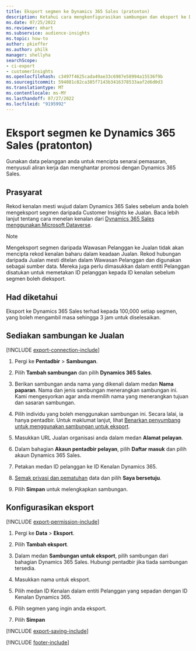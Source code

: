 ```yaml
---
title: Eksport segmen ke Dynamics 365 Sales (pratonton)
description: Ketahui cara mengkonfigurasikan sambungan dan eksport ke Dynamics 365 Sales.
ms.date: 07/25/2022
ms.reviewer: mhart
ms.subservice: audience-insights
ms.topic: how-to
author: pkieffer
ms.author: philk
manager: shellyha
searchScope:
- ci-export
- customerInsights
ms.openlocfilehash: c3497f4625cada49ae33c6987e58994a15536f9b
ms.sourcegitcommit: 594081c82ca385f7143b3416378533aaf2d6d0d3
ms.translationtype: MT
ms.contentlocale: ms-MY
ms.lasthandoff: 07/27/2022
ms.locfileid: "9195992"
---
```

# <a name="export-segments-to-dynamics-365-sales-preview"></a>Eksport segmen ke Dynamics 365 Sales (pratonton)

Gunakan data pelanggan anda untuk mencipta senarai pemasaran, menyusuli aliran kerja dan menghantar promosi dengan Dynamics 365 Sales.

## <a name="prerequisites"></a>Prasyarat

Rekod kenalan mesti wujud dalam Dynamics 365 Sales sebelum anda boleh mengeksport segmen daripada Customer Insights ke Jualan. Baca lebih lanjut tentang cara menelan kenalan dari [Dynamics 365 Sales menggunakan Microsoft Dataverse](connect-dataverse-managed-lake.md).

   > [!NOTE]
   > Mengeksport segmen daripada Wawasan Pelanggan ke Jualan tidak akan mencipta rekod kenalan baharu dalam keadaan Jualan. Rekod hubungan daripada Jualan mesti ditelan dalam Wawasan Pelanggan dan digunakan sebagai sumber data. Mereka juga perlu dimasukkan dalam entiti Pelanggan disatukan untuk memetakan ID pelanggan kepada ID kenalan sebelum segmen boleh dieksport.

## <a name="known-limitations"></a>Had diketahui

Eksport ke Dynamics 365 Sales terhad kepada 100,000 setiap segmen, yang boleh mengambil masa sehingga 3 jam untuk diselesaikan.

## <a name="set-up-connection-to-sales"></a>Sediakan sambungan ke Jualan

[!INCLUDE [export-connection-include](includes/export-connection-admn.md)]

1. Pergi ke **Pentadbir** > **Sambungan**.

1. Pilih **Tambah sambungan** dan pilih **Dynamics 365 Sales**.

1. Berikan sambungan anda nama yang dikenali dalam medan **Nama paparan**. Nama dan jenis sambungan menerangkan sambungan ini. Kami mengesyorkan agar anda memilih nama yang menerangkan tujuan dan sasaran sambungan.

1. Pilih individu yang boleh menggunakan sambungan ini. Secara lalai, ia hanya pentadbir. Untuk maklumat lanjut, lihat [Benarkan penyumbang untuk menggunakan sambungan untuk eksport](connections.md#allow-contributors-to-use-a-connection-for-exports).

1. Masukkan URL Jualan organisasi anda dalam medan **Alamat pelayan**.

1. Dalam bahagian **Akaun pentadbir pelayan**, pilih **Daftar masuk** dan pilih akaun Dynamics 365 Sales.

1. Petakan medan ID pelanggan ke ID Kenalan Dynamics 365.

1. [Semak privasi dan pematuhan](connections.md#data-privacy-and-compliance) data dan pilih **Saya bersetuju**.

1. Pilih **Simpan** untuk melengkapkan sambungan.

## <a name="configure-an-export"></a>Konfigurasikan eksport

[!INCLUDE [export-permission-include](includes/export-permission.md)]

1. Pergi ke **Data** > **Eksport**.

1. Pilih **Tambah eksport**.

1. Dalam medan **Sambungan untuk eksport**, pilih sambungan dari bahagian Dynamics 365 Sales. Hubungi pentadbir jika tiada sambungan tersedia.

1. Masukkan nama untuk eksport.

1. Pilih medan ID Kenalan dalam entiti Pelanggan yang sepadan dengan ID Kenalan Dynamics 365.

1. Pilih segmen yang ingin anda eksport.

1. Pilih **Simpan**

[!INCLUDE [export-saving-include](includes/export-saving.md)]

[!INCLUDE [footer-include](includes/footer-banner.md)]
